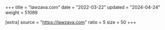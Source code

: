 +++
title = "lawzava.com"
date = "2022-03-22"
updated = "2024-04-24"
weight = 51089

[extra]
source = "https://lawzava.com"
ratio = 5
size = 50
+++
